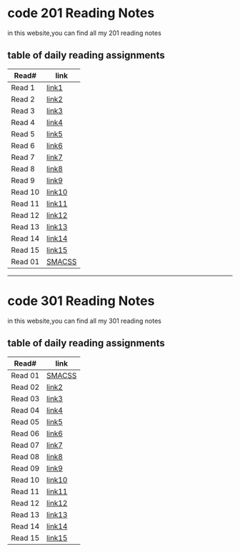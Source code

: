 # code 201 Reading Notes

in this website,you can find all my 201 reading notes

## table of daily reading assignments 

Read#  | link
-----------|----------
Read 1     | [link1](https://laith-2020.github.io/reading-notes/clas01)
Read 2     | [link2](https://laith-2020.github.io/reading-notes/class-02)
Read 3     | [link3](https://laith-2020.github.io/reading-notes/class-03)
Read 4     | [link4](https://laith-2020.github.io/reading-notes/class-04)
Read 5     | [link5](https://laith-2020.github.io/reading-notes/class-05)
Read 6     | [link6](https://laith-2020.github.io/reading-notes/class-06)
Read 7     | [link7](https://laith-2020.github.io/reading-notes/class-07)
Read 8     | [link8](https://laith-2020.github.io/reading-notes/class-08)
Read 9     | [link9](https://laith-2020.github.io/reading-notes/class-09)
Read 10    | [link10](https://laith-2020.github.io/reading-notes/class-10)
Read 11    | [link11](https://laith-2020.github.io/reading-notes/class-11)
Read 12    | [link12](https://laith-2020.github.io/reading-notes/class-12)
Read 13    | [link13](https://laith-2020.github.io/reading-notes/class-13)
Read 14    | [link14](https://laith-2020.github.io/reading-notes/class-14)
Read 15    | [link15](https://laith-2020.github.io/reading-notes/class-15)
Read 01    | [SMACSS](https://laith-2020.github.io/reading-notes/read-01)



<hr>



# code 301 Reading Notes

in this website,you can find all my 301 reading notes

## table of daily reading assignments 

Read#  | link
-----------|----------
Read 01    | [SMACSS](https://laith-2020.github.io/reading-notes/read-01)
Read 02     | [link2](https://laith-2020.github.io/reading-notes/read-02)
Read 03     | [link3](https://laith-2020.github.io/reading-notes/read-03)
Read 04     | [link4](https://laith-2020.github.io/reading-notes/read-04)
Read 05     | [link5](https://laith-2020.github.io/reading-notes/read-05)
Read 06     | [link6](https://laith-2020.github.io/reading-notes/read-06)
Read 07     | [link7](https://laith-2020.github.io/reading-notes/read-07)
Read 08     | [link8](https://laith-2020.github.io/reading-notes/read-08)
Read 09     | [link9](https://laith-2020.github.io/reading-notes/read-09)
Read 10    | [link10](https://laith-2020.github.io/reading-notes/read-10)
Read 11    | [link11](https://laith-2020.github.io/reading-notes/read-11)
Read 12    | [link12](https://laith-2020.github.io/reading-notes/read-12)
Read 13    | [link13](https://laith-2020.github.io/reading-notes/read-13)
Read 14    | [link14](https://laith-2020.github.io/reading-notes/read-14)
Read 15    | [link15](https://laith-2020.github.io/reading-notes/read-15)
